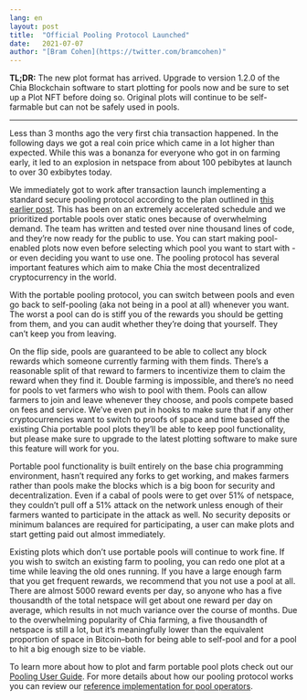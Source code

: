```yaml
---
lang: en
layout: post
title:  "Official Pooling Protocol Launched"
date:   2021-07-07
author: "[Bram Cohen](https://twitter.com/bramcohen)"
---
```


**TL;DR:** The new plot format has arrived. Upgrade to version 1.2.0 of the Chia Blockchain software to start plotting for pools now and be sure to set up a Plot NFT before doing so. Original plots will continue to be self-farmable but can not be safely used in pools.

---

Less than 3 months ago the very first chia transaction happened. In the following days we got a real coin price which came in a lot higher than expected. While this was a bonanza for everyone who got in on farming early, it led to an explosion in netspace from about 100 pebibytes at launch to over 30 exbibytes today.

We immediately got to work after transaction launch implementing a standard secure pooling protocol according to the plan outlined in [this earlier post](https://www.chia.net/2020/11/10/pools-in-chia.html). This has been on an extremely accelerated schedule and we prioritized portable pools over static ones because of overwhelming demand. The team has written and tested over nine thousand lines of code, and they’re now ready for the public to use. You can start making pool-enabled plots now even before selecting which pool you want to start with - or even deciding you want to use one. The pooling protocol has several important features which aim to make Chia the most decentralized cryptocurrency in the world.

With the portable pooling protocol, you can switch between pools and even go back to self-pooling (aka not being in a pool at all) whenever you want. The worst a pool can do is stiff you of the rewards you should be getting from them, and you can audit whether they’re doing that yourself. They can’t keep you from leaving.

On the flip side, pools are guaranteed to be able to collect any block rewards which someone currently farming with them finds. There’s a reasonable split of that reward to farmers to incentivize them to claim the reward when they find it. Double farming is impossible, and there’s no need for pools to vet farmers who wish to pool with them. Pools can allow farmers to join and leave whenever they choose, and pools compete based on fees and service. We’ve even put in hooks to make sure that if any other cryptocurrencies want to switch to proofs of space and time based off the existing Chia portable pool plots they’ll be able to keep pool functionality, but please make sure to upgrade to the latest plotting software to make sure this feature will work for you.

Portable pool functionality is built entirely on the base chia programming environment, hasn’t required any forks to get working, and makes farmers rather than pools make the blocks which is a big boon for security and decentralization. Even if a cabal of pools were to get over 51% of netspace, they couldn’t pull off a 51% attack on the network unless enough of their farmers wanted to participate in the attack as well. No security deposits or minimum balances are required for participating, a user can make plots and start getting paid out almost immediately.

Existing plots which don’t use portable pools will continue to work fine. If you wish to switch an existing farm to pooling, you can redo one plot at a time while leaving the old ones running. If you have a large enough farm that you get frequent rewards, we recommend that you not use a pool at all. There are almost 5000 reward events per day, so anyone who has a five thousandth of the total netspace will get about one reward per day on average, which results in not much variance over the course of months. Due to the overwhelming popularity of Chia farming, a five thousandth of netspace is still a lot, but it’s meaningfully lower than the equivalent proportion of space in Bitcoin–both for being able to self-pool and for a pool to hit a big enough size to be viable.

To learn more about how to plot and farm portable pool plots check out our [Pooling User Guide](https://github.com/Chia-Network/chia-blockchain/wiki/Pooling-User-Guide). For more details about how our pooling protocol works you can review our [reference implementation for pool operators](https://github.com/Chia-Network/pool-reference).
